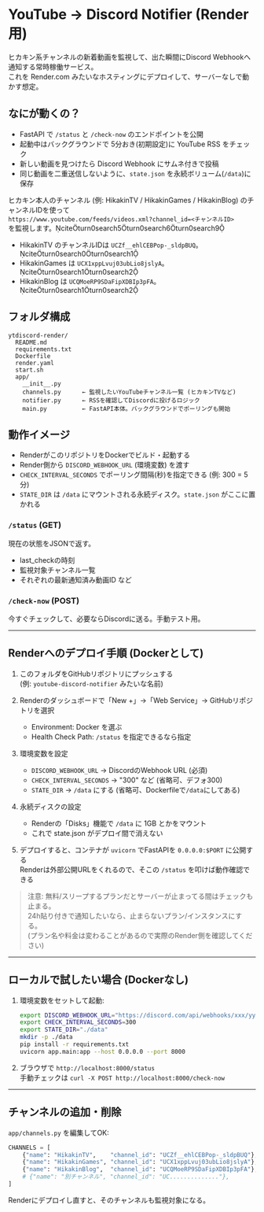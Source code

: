 # YouTube → Discord Notifier (Render用)

ヒカキン系チャンネルの新着動画を監視して、出た瞬間にDiscord Webhookへ通知する常時稼働サービス。  
これを Render.com みたいなホスティングにデプロイして、サーバーなしで動かす想定。

## なにが動くの？
- FastAPI で `/status` と `/check-now` のエンドポイントを公開
- 起動中はバックグラウンドで 5分おき(初期設定)に YouTube RSS をチェック
- 新しい動画を見つけたら Discord Webhook にサムネ付きで投稿
- 同じ動画を二重送信しないように、`state.json` を永続ボリューム(`/data`)に保存

ヒカキン本人のチャンネル (例: HikakinTV / HikakinGames / HikakinBlog) のチャンネルIDを使って  
`https://www.youtube.com/feeds/videos.xml?channel_id=<チャンネルID>`  
を監視します。citeturn0search5turn0search6turn0search9  
- HikakinTV のチャンネルIDは `UCZf__ehlCEBPop-_sldpBUQ`。citeturn0search0turn0search1  
- HikakinGames は `UCX1xppLvuj03ubLio8jslyA`。citeturn0search1turn0search2  
- HikakinBlog は `UCQMoeRP9SDaFipXDBIp3pFA`。citeturn0search1turn0search2  

## フォルダ構成
```text
ytdiscord-render/
  README.md
  requirements.txt
  Dockerfile
  render.yaml
  start.sh
  app/
    __init__.py
    channels.py      ← 監視したいYouTubeチャンネル一覧 (ヒカキンTVなど)
    notifier.py      ← RSSを確認してDiscordに投げるロジック
    main.py          ← FastAPI本体。バックグラウンドでポーリングも開始
```

## 動作イメージ
- RenderがこのリポジトリをDockerでビルド・起動する
- Render側から `DISCORD_WEBHOOK_URL` (環境変数) を渡す
- `CHECK_INTERVAL_SECONDS` でポーリング間隔(秒)を指定できる (例: 300 = 5分)
- `STATE_DIR` は `/data` にマウントされる永続ディスク。`state.json` がここに置かれる

### `/status` (GET)
現在の状態をJSONで返す。  
- last_checkの時刻  
- 監視対象チャンネル一覧  
- それぞれの最新通知済み動画ID など

### `/check-now` (POST)
今すぐチェックして、必要ならDiscordに送る。手動テスト用。

---

## Renderへのデプロイ手順 (Dockerとして)

1. このフォルダをGitHubリポジトリにプッシュする  
   (例: `youtube-discord-notifier` みたいな名前)

2. Renderのダッシュボードで「New +」→「Web Service」→ GitHubリポジトリを選択  
   - Environment: Docker を選ぶ  
   - Health Check Path: `/status` を指定できるなら指定

3. 環境変数を設定  
   - `DISCORD_WEBHOOK_URL` → DiscordのWebhook URL (必須)
   - `CHECK_INTERVAL_SECONDS` → "300" など (省略可、デフォ300)
   - `STATE_DIR` → `/data` にする (省略可、Dockerfileで`/data`にしてある)

4. 永続ディスクの設定  
   - Renderの「Disks」機能で `/data` に 1GB とかをマウント  
   - これで state.json がデプロイ間で消えない

5. デプロイすると、コンテナが `uvicorn` でFastAPIを `0.0.0.0:$PORT` に公開する  
   Renderは外部公開URLをくれるので、そこの `/status` を叩けば動作確認できる

> 注意: 無料/スリープするプランだとサーバーが止まってる間はチェックも止まる。  
> 24h貼り付きで通知したいなら、止まらないプラン/インスタンスにする。  
> (プラン名や料金は変わることがあるので実際のRender側を確認してください)

---

## ローカルで試したい場合 (Dockerなし)
1. 環境変数をセットして起動:
   ```bash
   export DISCORD_WEBHOOK_URL="https://discord.com/api/webhooks/xxx/yyy"
   export CHECK_INTERVAL_SECONDS=300
   export STATE_DIR="./data"
   mkdir -p ./data
   pip install -r requirements.txt
   uvicorn app.main:app --host 0.0.0.0 --port 8000
   ```

2. ブラウザで `http://localhost:8000/status`  
   手動チェックは `curl -X POST http://localhost:8000/check-now`

---

## チャンネルの追加・削除
`app/channels.py` を編集してOK:

```python
CHANNELS = [
    {"name": "HikakinTV",    "channel_id": "UCZf__ehlCEBPop-_sldpBUQ"},
    {"name": "HikakinGames", "channel_id": "UCX1xppLvuj03ubLio8jslyA"},
    {"name": "HikakinBlog",  "channel_id": "UCQMoeRP9SDaFipXDBIp3pFA"},
    # {"name": "別チャンネル", "channel_id": "UC.............."},
]
```

Renderにデプロイし直すと、そのチャンネルも監視対象になる。
